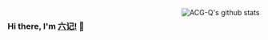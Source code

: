 <img align="right" src="https://github-readme-stats.vercel.app/api?username=ACG-Q&show_icons=true&theme=graywhite&count_private=true" alt="ACG-Q's github stats"  />

### Hi there, I'm [六记!](https://acg-q.github.io) 👋

